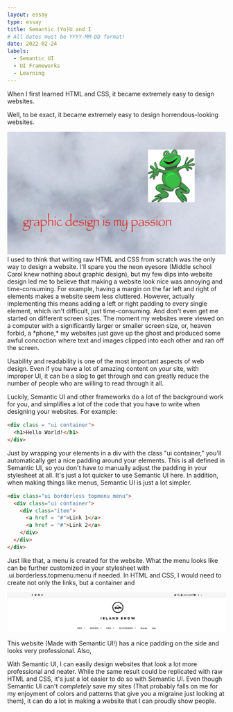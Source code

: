 ```yaml
---
layout: essay
type: essay
title: Semantic (Yo)U and I
# All dates must be YYYY-MM-DD format!
date: 2022-02-24
labels:
  - Semantic UI
  - UI Frameworks
  - Learning
---
```

When I first learned HTML and CSS, it became extremely easy to design websites. 

Well, to be exact, it became extremely easy to design horrendous-looking websites. 

<img class="ui medium right rounded floated image" src="../images/graphic_design.jpg">
I used to think that writing raw HTML and CSS from scratch was the only way to design a website. I'll spare you the neon eyesore (Middle school Carol knew nothing about graphic design), but my few dips into website design led me to believe that making a website look nice was annoying and time-consuming. For example, having a margin on the far left and right of elements makes a website seem less cluttered. However, actually implementing this means adding a left or right padding to every single element, which isn't difficult, just time-consuming. And don't even get me started on different screen sizes. The moment my websites were viewed on a computer with a significantly larger or smaller screen size, or, heaven forbid, a *phone,* my websites just gave up the ghost and produced some awful concoction where text and images clipped into each other and ran off the screen.

Usability and readability is one of the most important aspects of web design. Even if you have a lot of amazing content on your site, with improper UI, it can be a slog to get through and can greatly reduce the number of people who are willing to read through it all.

Luckily, Semantic UI and other frameworks do a lot of the background work for you, and simplifies a lot of the code that you have to write when designing your websites. For example:

```HTML
<div class = "ui container">
  <h1>Hello World!</h1>
</div>
```

Just by wrapping your elements in a div with the class "ui container," you'll automatically get a nice padding around your elements. This is all defined in Semantic UI, so you don't have to manually adjust the padding in your stylesheet at all. It's just a lot quicker to use Semantic UI here. In addition, when making things like menus, Semantic UI is just a lot simpler. 

```HTML
<div class="ui borderless topmenu menu">
  <div class="ui container">
    <div class="item">
      <a href = "#">Link 1</a>
      <a href = "#">Link 2</a>
    </div>
  </div>
</div>
```
Just like that, a menu is created for the website. What the menu looks like can be further customized in your stylesheet with .ui.borderless.topmenu.menu if needed. In HTML and CSS, I would need to create not only the links, but a container and 

<img class="ui rounded image" src="../images/ui_container.png">

This website (Made with Semantic UI!) has a nice padding on the side and looks very professional. Also, 

With Semantic UI, I can easily design websites that look a lot more professional and neater. While the same result could be replicated with raw HTML and CSS, it's just a lot easier to do so with Semantic UI. Even though Semantic UI can't *completely* save my sites (That probably falls on me for my enjoyment of colors and patterns that give you a migraine just looking at them), it can do a lot in making a website that I can proudly show people. 
